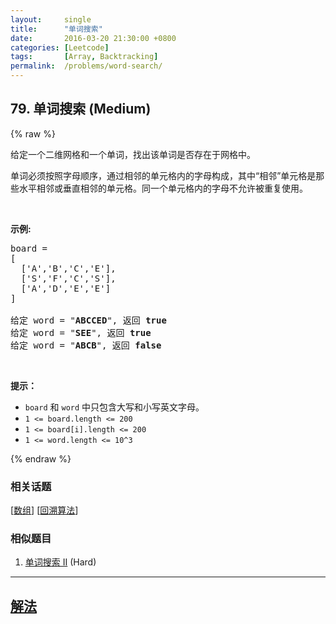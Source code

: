 ```yaml
---
layout:     single
title:      "单词搜索"
date:       2016-03-20 21:30:00 +0800
categories: [Leetcode]
tags:       [Array, Backtracking]
permalink:  /problems/word-search/
---
```


## 79. 单词搜索 (Medium)

{% raw %}

<p>给定一个二维网格和一个单词，找出该单词是否存在于网格中。</p>

<p>单词必须按照字母顺序，通过相邻的单元格内的字母构成，其中&ldquo;相邻&rdquo;单元格是那些水平相邻或垂直相邻的单元格。同一个单元格内的字母不允许被重复使用。</p>

<p>&nbsp;</p>

<p><strong>示例:</strong></p>

<pre>board =
[
  [&#39;A&#39;,&#39;B&#39;,&#39;C&#39;,&#39;E&#39;],
  [&#39;S&#39;,&#39;F&#39;,&#39;C&#39;,&#39;S&#39;],
  [&#39;A&#39;,&#39;D&#39;,&#39;E&#39;,&#39;E&#39;]
]

给定 word = &quot;<strong>ABCCED</strong>&quot;, 返回 <strong>true</strong>
给定 word = &quot;<strong>SEE</strong>&quot;, 返回 <strong>true</strong>
给定 word = &quot;<strong>ABCB</strong>&quot;, 返回 <strong>false</strong></pre>

<p>&nbsp;</p>

<p><strong>提示：</strong></p>

<ul>
	<li><code>board</code> 和 <code>word</code> 中只包含大写和小写英文字母。</li>
	<li><code>1 &lt;= board.length &lt;= 200</code></li>
	<li><code>1 &lt;= board[i].length &lt;= 200</code></li>
	<li><code>1 &lt;= word.length &lt;= 10^3</code></li>
</ul>

{% endraw %}

### 相关话题
  [[数组](https://github.com/openset/leetcode/tree/master/tag/array/README.md)]
  [[回溯算法](https://github.com/openset/leetcode/tree/master/tag/backtracking/README.md)]

### 相似题目
  1. [单词搜索 II](/problems/word-search-ii) (Hard)

---

## [解法](https://github.com/openset/leetcode/tree/master/problems/word-search)
